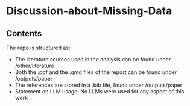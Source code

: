 # Discussion-about-Missing-Data

## Contents

The repo is structured as:

-   The literature sources used in the analysis can be found under /other/literature
-   Both the .pdf and the .qmd files of the report can be found under /outputs/paper
-   The references are stored in a .bib file, found under /outputs/paper
-   Statement on LLM usage: No LLMs were used for any aspect of this work